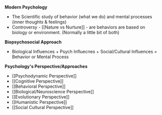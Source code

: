 **Modern Psychology**
- The Scientific study of behavior (what we do) and mental processes (inner thoughts & feelings)
- Controversy - [[Nature vs Nurture]] - are behaviors are based on biology or environment. (Normally a little bit of both)

**Biopsychosocial Approach**
- Biological Influences + Psych Influecnes + Social/Cultural Influences = Behavior or Mental Process

**Psychology's Perspective/Approaches**
- [[Psychodynamic Perspective]]
- [[Cognitive Perspective]]
- [[Behavioral Perspective]]
- [[Biological/Neuroscience Perspective]]
- [[Evolutionary Perspective]]
- [[Humanistic Perspective]]
- [[Social Cultural Perspective]]
